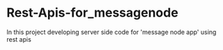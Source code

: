 # Rest-Apis-for_messagenode
In this project developing server side code for 'message node app' using rest apis
